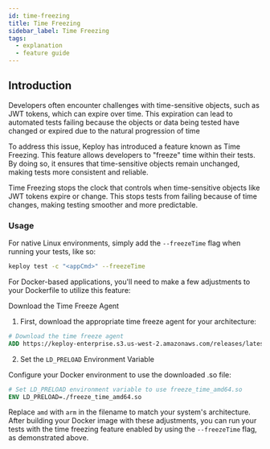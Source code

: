 ```yaml
---
id: time-freezing
title: Time Freezing
sidebar_label: Time Freezing
tags:
  - explanation
  - feature guide
---
```


## Introduction

Developers often encounter challenges with time-sensitive objects, such as JWT tokens, which can expire over time. This expiration can lead to automated tests failing because the objects or data being tested have changed or expired due to the natural progression of time

To address this issue, Keploy has introduced a feature known as Time Freezing. This feature allows developers to "freeze" time within their tests. By doing so, it ensures that time-sensitive objects remain unchanged, making tests more consistent and reliable.

Time Freezing stops the clock that controls when time-sensitive objects like JWT tokens expire or change. This stops tests from failing because of time changes, making testing smoother and more predictable.

### Usage

For native Linux environments, simply add the `--freezeTime` flag when running your tests, like so:

```bash
keploy test -c "<appCmd>" --freezeTime
```

For Docker-based applications, you'll need to make a few adjustments to your Dockerfile to utilize this feature:

Download the Time Freeze Agent

1. First, download the appropriate time freeze agent for your architecture:

```Dockerfile
# Download the time freeze agent
ADD https://keploy-enterprise.s3.us-west-2.amazonaws.com/releases/latest/assets/freeze_time_amd64.so ./freeze_time_amd64.so
```
2. Set the `LD_PRELOAD` Environment Variable

Configure your Docker environment to use the downloaded .so file:

```Dockerfile
# Set LD_PRELOAD environment variable to use freeze_time_amd64.so
ENV LD_PRELOAD=./freeze_time_amd64.so
```

Replace `amd` with `arm` in the filename to match your system's architecture. After building your Docker image with these adjustments, you can run your tests with the time freezing feature enabled by using the `--freezeTime` flag, as demonstrated above.